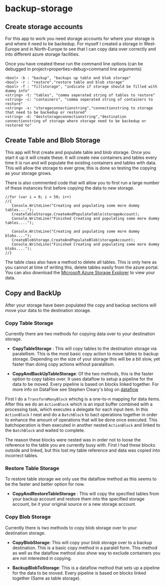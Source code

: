 # backup-storage

## Create storage accounts
For this app to work you need storage accounts for where your storage is and where it need to be backedup. For myself I created a storage in West-Europe and in North-Europe to see that I can copy data over correctly and into different azure storage facilities.

Once you have created these run the command line options (can be debugged in project>properties>debug>command line arguments)

```
<bool> -b : "backup", "backups up table and blob storage"
<bool> -r : "restore","restore table and blob storage"
<bool> -f : "fillstorage", "indicate if storage should be filled with dummy info"
<string> -t: "tables", "comma seperated string of tables to restore"
<string> -c: "containers", "comma seperated string of containers to restore"
<string> -s: "storageconnectionstring","connectionstring to storage that need to be backedup or restored"
<string> -d: "deststorageconnectionstring","destination connectionstring of storage where storage need to be backedup or restored to"
```

## Create Table and Blob Storage
This app will first create and populate table and blob storage. Once you start it up it will create these. It will create new containers and tables every time it is run and will populate the existing containers and tables with data. This will allow the storage to ever grow, this is done so testing the copying as your storage grows. 

There is also commented code that will allow you to first run a large number of these instances first before copying the data to new storage. 

```
//for (var i = 0; i < 50; i++)
//{                
   Console.WriteLine("Creating and populating some more dummy tables....");
   CreateTableStorage.CreateAndPopulateTable(storageAccount);
   Console.WriteLine("Finished Creating and populating some more dummy tables....");

   Console.WriteLine("Creating and populating some more dummy blobs....");
   CreateBlobStorage.CreateAndPopulateBlob(storageAccount);
   Console.WriteLine("Finished Creating and populating some more dummy blobs....");
//}
```

The table class also have a method to delete all tables. This is only here as you cannot at time of writing this, delete tables easily from the azure portal. You can also download the [Microsoft Azure Storage Explorer](http://storageexplorer.com/) to view your data.

## Copy and BackUp
After your storage have been populated the copy and backup sections will move your data to the destination storage.

### Copy Table Storage
Currently there are two methods for copying data over to your destination storage.

- __CopyTableStorage__ : This will copy tables to the destination storage via paralellism. This is the most basic copy action to move tables to backup storage. Depending on the size of your storage this will be a bit slow, yet faster than doing copy actions without paralallism.

- __CopyAndBackUpTableStorage__: Of the two methods, this is the faster option to copy tables over. It uses dataflow to setup a pipeline for the data to be moved. Every pipeline is based on blocks linked together. For more info on DataFlow see Stephen Cleary's blog on [dataflow](https://blog.stephencleary.com/2012/09/introduction-to-dataflow-part-1.html)

First I do a ```TransformManyBlock``` whichg is a one-to-n mapping for data items. After this we do an ```ActionBlock``` which is an input buffer combined with a processing task, which executes a delegate for each input item. In this ```ActionBlock``` I nest and do a ```BatchBlock``` to bact operations together in order to enhance the amount of operations that will be done once executed. This batchoperation is then executed in another nested ```ActionBlock``` and linked to the ```BatchBlock``` and waited to complete.

The reason these blocks were nested was in order not to loose the reference to the table you are currently busy with. First I had these blocks outside and linked, but this lost my table reference and data was copied into incorrect tables.

### Restore Table Storage
To restore table storage we only use the dataflow method as this seems to be the faster and better option for now.

- __CopyAndRestoreTableStorage__ : This will copy the specified tables from your backup account and restore them into the specified storage account, be it your original source or a new storage account.

### Copy Blob Storage
Currently there is two methods to copy blob storage over to your destination storage.

- __CopyBlobStorage__: This will copy your blob storage over to a backup destination. This is a basic copy method in a paralell form. This method as well as the dataflow method also show way to exclude containers you are not interested in copying.

- __BackupBlobToStorage__: This is a dataflow method that sets up a pipeline for the data to be moved. Every pipeline is based on blocks linked together (Same as table storage).

